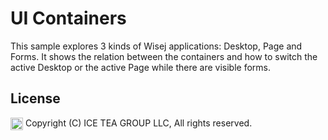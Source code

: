 UI Containers
====

This sample explores 3 kinds of Wisej applications: Desktop, Page and Forms. It shows the relation between the containers and how to switch the active Desktop or the active Page while there are visible forms.

License
-------
<img src="http://iceteagroup.com/wp-content/uploads/2017/01/Square-64x64-trasp.png" height="20" align="top"> Copyright (C) ICE TEA GROUP LLC, All rights reserved.
